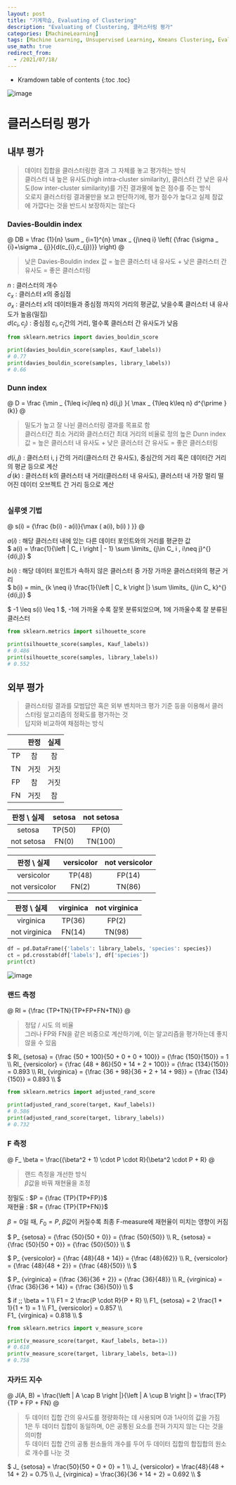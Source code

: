 ```yaml
---
layout: post
title: "기계학습, Evaluating of Clustering"
description: "Evaluating of Clustering, 클러스터링 평가"
categories: [MachineLearning]
tags: [Machine Learning, Unsupervised Learning, Kmeans Clustering, Evaluating of Clustering]
use_math: true
redirect_from:
  - /2021/07/18/
---
```


* Kramdown table of contents
{:toc .toc}      

![image](https://user-images.githubusercontent.com/32366711/126634683-4103099a-753f-4878-b3c0-67441e7e2c53.png)


# 클러스터링 평가

## 내부 평가

> 데이터 집합을 클러스터링한 결과 그 자체를 놓고 평가하는 방식         
> 클러스터 내 높은 유사도(high intra-cluster similarity), 클러스터 간 낮은 유사도(low inter-cluster similarity)를 가진 결과물에 높은 점수를 주는 방식         
> 오로지 클러스터링 결과물만을 보고 판단하기에, 평가 점수가 높다고 실제 참값에 가깝다는 것을 반드시 보장하지는 않는다          

### Davies-Bouldin index

@
 DB = \frac {1}{n} \sum _ {i=1}^{n} \max _ {j\neq i} \left( {\frac {\sigma _ {i}+\sigma _ {j}}{d(c_{i},c_{j})}} \right)
@

> 낮은 Davies-Bouldin index 값 = 높은 클러스터 내 유사도 + 낮은 클러스터 간 유사도 = 좋은 클러스터링   

$n$ : 클러스터의 개수      
$c_ x$ : 클러스터 $x$의 중심점         
$\sigma_ x$ : 클러스터 $x$의 데이터들과 중심점 까지의 거리의 평균값, 낮을수록 클러스터 내 유사도가 높음(밀집)         
$d(c_ i, c_ j)$ : 중심점 $c_ i, c_ j$간의 거리, 멀수록 클러스터 간 유사도가 낮음        

~~~ python
from sklearn.metrics import davies_bouldin_score

print(davies_bouldin_score(samples, Kauf_labels))
# 0.77
print(davies_bouldin_score(samples, library_labels))
# 0.66
~~~

### Dunn index

@
D = \frac {\min _ {1\leq i<j\leq n} d(i,j) }{ \max _ {1\leq k\leq n} d^{\prime }(k)}
@

> 밀도가 높고 잘 나뉜 클러스터링 결과를 목표로 함    
> 클러스터간 최소 거리와 클러스터간 최대 거리의 비율로 정의
> 높은 Dunn index 값 = 높은 클러스터 내 유사도 + 낮은 클러스터 간 유사도  = 좋은 클러스터링


$d(i,j)$ : 클러스터 i, j 간의 거리(클러스터 간 유사도), 중심간의 거리 혹은 데이터간 거리의 평균 등으로 계산     
$d^{\prime }(k)$ : 클러스터 k의 클러스터 내 거리(클러스터 내 유사도), 클러스터 내 가장 멀리 떨어진 데이터 오브젝트 간 거리 등으로 계산           

~~~ python

~~~


### 실루엣 기법

@
s(i) = {\frac {b(i) - a(i)}{\max ( a(i), b(i) ) }}
@

$a(i)$ : 해당 클러스터 내에 있는 다른 데이터 포인트와의 거리를 평균한 값    
$
a(i) = \frac{1}{\left | C_ i \right | - 1} \sum \limits_ {j\in C_ i , i\neq j}^{} {d(i,j)}
$

$b(i)$ : 해당 데이터 포인트가 속하지 않은 클러스터 중 가장 가까운 클러스터와의 평균 거리      
$
b(i) = min_ {k \neq i} \frac{1}{\left | C_ k \right |} \sum \limits_ {j\in C_ k}^{} {d(i,j)}
$

$ -1 \leq s(i) \leq  1 $, -1에 가까울 수록 잘못 분류되었으며, 1에 가까울수록 잘 분류된 클러스터

~~~ python
from sklearn.metrics import silhouette_score

print(silhouette_score(samples, Kauf_labels))
# 0.486
print(silhouette_score(samples, library_labels))
# 0.552
~~~


## 외부 평가

> 클러스터링 결과를 모범답안 혹은 외부 벤치마크 평가 기준 등을 이용해서 클러스터링 알고리즘의 정확도를 평가하는 것              
> 답지와 비교하여 채점하는 방식               

| | 판정 | 실제 |
|:----:|:----:|:----:|
|TP|참|참|
|TN|거짓|거짓|
|FP|참|거짓|
|FN|거짓|참|

| 판정 \ 실제 | setosa | not setosa |
|:-----------:|:------:|:----------:|
|    setosa   | TP(50) |    FP(0)   |
|  not setosa |  FN(0) |   TN(100)  |

|   판정 \ 실제  | versicolor | not versicolor |
|:--------------:|:----------:|:--------------:|
|   versicolor   |   TP(48)   |     FP(14)     |
| not versicolor |    FN(2)   |     TN(86)     |

|  판정 \ 실제  | virginica | not virginica |
|:-------------:|:---------:|:-------------:|
|   virginica   |   TP(36)  |     FP(2)     |
| not virginica |   FN(14)  |     TN(98)    |



~~~ python
df = pd.DataFrame({'labels': library_labels, 'species': species})
ct = pd.crosstab(df['labels'], df['species'])
print(ct)
~~~

![image](https://user-images.githubusercontent.com/32366711/125423582-0744284d-f50b-4b6e-a476-d0632b653f5e.png)



### 랜드 측정

@
RI = {\frac {TP+TN}{TP+FP+FN+TN}}
@

> 정답 / 시도 의 비율         
> 그러나 FP와 FN을 같은 비중으로 계산하기에, 이는 알고리즘을 평가하는데 좋지 않을 수 있음        

$
RI_ {setosa} = {\frac {50 + 100}{50 + 0 + 0 + 100}} =  {\frac {150}{150}} = 1 \\\ 
RI_ {versicolor} = {\frac {48 + 86}{50 + 14 + 2 + 100}} =  {\frac {134}{150}} = 0.893 \\\ 
RI_ {virginica} = {\frac {36 + 98}{36 + 2 + 14 + 98}} =  {\frac {134}{150}} = 0.893 \\\ 
$

~~~ python
from sklearn.metrics import adjusted_rand_score

print(adjusted_rand_score(target, Kauf_labels))
# 0.586
print(adjusted_rand_score(target, library_labels))
# 0.732
~~~

### F 측정

@
F_ \beta = \frac{(\beta^2 + 1) \cdot  P \cdot  R}{\beta^2 \cdot  P + R}
@

> 랜드 측정을 개선한 방식       
> $\beta$값을 바꿔 재현율을 조정         

정밀도 : $P =  {\frac {TP}{TP+FP}}$         
재현율 : $R =  {\frac {TP}{TP+FN}}$           

$\beta = 0$일 때, $F_ 0 = P$, $\beta$값이 커질수록 최종 F-measure에 재현율이 미치는 영향이 커짐

$
P_ {setosa} = {\frac {50}{50 + 0}} =  {\frac {50}{50}} \\\ 
R_ {setosa} = {\frac {50}{50 + 0}} =  {\frac {50}{50}} \\\ 
$

$
P_ {versicolor} = {\frac {48}{48 + 14}} =  {\frac {48}{62}} \\\ 
R_ {versicolor} = {\frac {48}{48 + 2}} =  {\frac {48}{50}} \\\ 
$

$
P_ {virginica} = {\frac {36}{36 + 2}} =  {\frac {36}{48}} \\\ 
R_ {virginica} = {\frac {36}{36 + 14}} =  {\frac {36}{50}} \\\ 
$

$
if \;\; \beta = 1 \\\ 
F1 = 2 \frac{P \cdot  R}{P + R} \\\ 
F1_ {setosa} = 2 \frac{1 * 1}{1 + 1} = 1 \\\ 
F1_ {versicolor} = 0.857 \\\  
F1_ {virginica} = 0.818 \\\ 
$

~~~ python
from sklearn.metrics import v_measure_score

print(v_measure_score(target, Kauf_labels, beta=1))
# 0.618
print(v_measure_score(target, library_labels, beta=1))
# 0.758
~~~

### 자카드 지수

@
J(A, B) = \frac{\left | A \cap B \right |}{\left | A \cup B \right |} = \frac{TP}{TP + FP + FN}
@

> 두 데이터 집합 간의 유사도를 졍량화하는 데 사용되며 0과 1사이의 값을 가짐           
> 1은 두 데이터 집합이 동일하며, 0은 공통된 요소를 전혀 가지지 않는 다는 것을 의미함       
> 두 데이터 집합 간의 공통 원소들의 개수를 두어 두 데이터 집합의 합집합의 원소로 개수를 나눈 것           

$
J_ {setosa} = \frac{50}{50 + 0 + 0} = 1 \\\ 
J_ {versicolor} = \frac{48}{48 + 14 + 2}  = 0.75 \\\ 
J_ {virginica} = \frac{36}{36 + 14 + 2} = 0.692 \\\ 
$
